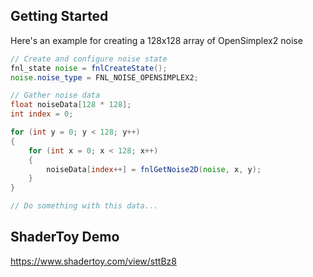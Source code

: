 ## Getting Started

Here's an example for creating a 128x128 array of OpenSimplex2 noise

```glsl
// Create and configure noise state
fnl_state noise = fnlCreateState();
noise.noise_type = FNL_NOISE_OPENSIMPLEX2;

// Gather noise data
float noiseData[128 * 128];
int index = 0;

for (int y = 0; y < 128; y++)
{
    for (int x = 0; x < 128; x++) 
    {
        noiseData[index++] = fnlGetNoise2D(noise, x, y);
    }
}

// Do something with this data...
```

## ShaderToy Demo
https://www.shadertoy.com/view/sttBz8
